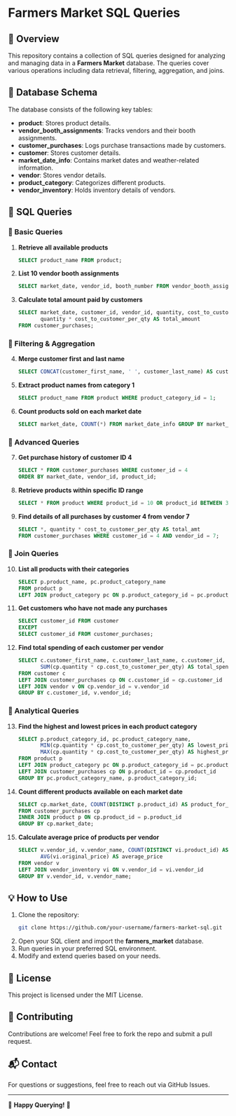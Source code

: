 # Farmers Market SQL Queries

## 📌 Overview
This repository contains a collection of SQL queries designed for analyzing and managing data in a **Farmers Market** database. The queries cover various operations including data retrieval, filtering, aggregation, and joins.

## 📂 Database Schema
The database consists of the following key tables:
- **product**: Stores product details.
- **vendor_booth_assignments**: Tracks vendors and their booth assignments.
- **customer_purchases**: Logs purchase transactions made by customers.
- **customer**: Stores customer details.
- **market_date_info**: Contains market dates and weather-related information.
- **vendor**: Stores vendor details.
- **product_category**: Categorizes different products.
- **vendor_inventory**: Holds inventory details of vendors.

## 🚀 SQL Queries
### 📌 Basic Queries
1. **Retrieve all available products**
   ```sql
   SELECT product_name FROM product;
   ```
2. **List 10 vendor booth assignments**
   ```sql
   SELECT market_date, vendor_id, booth_number FROM vendor_booth_assignments LIMIT 10;
   ```
3. **Calculate total amount paid by customers**
   ```sql
   SELECT market_date, customer_id, vendor_id, quantity, cost_to_customer_per_qty,
          quantity * cost_to_customer_per_qty AS total_amount
   FROM customer_purchases;
   ```

### 📌 Filtering & Aggregation
4. **Merge customer first and last name**
   ```sql
   SELECT CONCAT(customer_first_name, ' ', customer_last_name) AS customer_name FROM customer;
   ```
5. **Extract product names from category 1**
   ```sql
   SELECT product_name FROM product WHERE product_category_id = 1;
   ```
6. **Count products sold on each market date**
   ```sql
   SELECT market_date, COUNT(*) FROM market_date_info GROUP BY market_date;
   ```

### 📌 Advanced Queries
7. **Get purchase history of customer ID 4**
   ```sql
   SELECT * FROM customer_purchases WHERE customer_id = 4
   ORDER BY market_date, vendor_id, product_id;
   ```
8. **Retrieve products within specific ID range**
   ```sql
   SELECT * FROM product WHERE product_id = 10 OR product_id BETWEEN 3 AND 8;
   ```
9. **Find details of all purchases by customer 4 from vendor 7**
   ```sql
   SELECT *, quantity * cost_to_customer_per_qty AS total_amt
   FROM customer_purchases WHERE customer_id = 4 AND vendor_id = 7;
   ```

### 📌 Join Queries
10. **List all products with their categories**
    ```sql
    SELECT p.product_name, pc.product_category_name
    FROM product p
    LEFT JOIN product_category pc ON p.product_category_id = pc.product_category_id;
    ```
11. **Get customers who have not made any purchases**
    ```sql
    SELECT customer_id FROM customer
    EXCEPT
    SELECT customer_id FROM customer_purchases;
    ```
12. **Find total spending of each customer per vendor**
    ```sql
    SELECT c.customer_first_name, c.customer_last_name, c.customer_id, v.vendor_id, v.vendor_name,
           SUM(cp.quantity * cp.cost_to_customer_per_qty) AS total_spend
    FROM customer c
    LEFT JOIN customer_purchases cp ON c.customer_id = cp.customer_id
    LEFT JOIN vendor v ON cp.vendor_id = v.vendor_id
    GROUP BY c.customer_id, v.vendor_id;
    ```

### 📌 Analytical Queries
13. **Find the highest and lowest prices in each product category**
    ```sql
    SELECT p.product_category_id, pc.product_category_name,
           MIN(cp.quantity * cp.cost_to_customer_per_qty) AS lowest_price,
           MAX(cp.quantity * cp.cost_to_customer_per_qty) AS highest_price
    FROM product p
    LEFT JOIN product_category pc ON p.product_category_id = pc.product_category_id
    LEFT JOIN customer_purchases cp ON p.product_id = cp.product_id
    GROUP BY pc.product_category_name, p.product_category_id;
    ```
14. **Count different products available on each market date**
    ```sql
    SELECT cp.market_date, COUNT(DISTINCT p.product_id) AS product_for_sale
    FROM customer_purchases cp
    INNER JOIN product p ON cp.product_id = p.product_id
    GROUP BY cp.market_date;
    ```
15. **Calculate average price of products per vendor**
    ```sql
    SELECT v.vendor_id, v.vendor_name, COUNT(DISTINCT vi.product_id) AS product_count,
           AVG(vi.original_price) AS average_price
    FROM vendor v
    LEFT JOIN vendor_inventory vi ON v.vendor_id = vi.vendor_id
    GROUP BY v.vendor_id, v.vendor_name;
    ```

## 💡 How to Use
1. Clone the repository:
   ```sh
   git clone https://github.com/your-username/farmers-market-sql.git
   ```
2. Open your SQL client and import the **farmers_market** database.
3. Run queries in your preferred SQL environment.
4. Modify and extend queries based on your needs.

## 📜 License
This project is licensed under the MIT License.

## 🤝 Contributing
Contributions are welcome! Feel free to fork the repo and submit a pull request.

## 📬 Contact
For questions or suggestions, feel free to reach out via GitHub Issues.

---
📌 **Happy Querying!** 🚀

